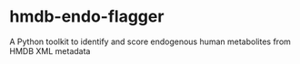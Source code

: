 # hmdb-endo-flagger
A Python toolkit to identify and score endogenous human metabolites from HMDB XML metadata
